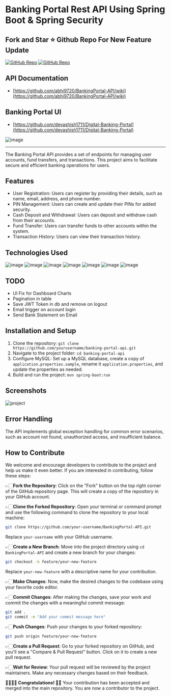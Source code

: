 # Banking Portal Rest API Using Spring Boot & Spring Security

## Fork and Star ⭐ Github Repo For New Feature Update

[![GitHub Repo](https://img.shields.io/badge/GitHub-UI%20Repo-blue.svg?style=flat-square)](https://github.com/abhi9720/BankingPortal-UI)
[![GitHub Repo](https://img.shields.io/badge/GitHub-API%20Repo-blue.svg?style=flat-square)](https://github.com/abhi9720/BankingPortal-API)

## API Documentation

- [https://github.com/abhi9720/BankingPortal-API/wiki](https://github.com/abhi9720/BankingPortal-API/wiki)

## Banking Portal UI

- [https://github.com/devashish1711/Digital-Banking-Portal](https://github.com/devashish1711/Digital-Banking-Portal)

![image](https://github.com/devashish1711/Digital-Banking-Portal)

***

The Banking Portal API provides a set of endpoints for managing user accounts, fund transfers, and transactions. This project aims to facilitate secure and efficient banking operations for users.

## Features

- User Registration: Users can register by providing their details, such as name, email, address, and phone number.
- PIN Management: Users can create and update their PINs for added security.
- Cash Deposit and Withdrawal: Users can deposit and withdraw cash from their accounts.
- Fund Transfer: Users can transfer funds to other accounts within the system.
- Transaction History: Users can view their transaction history.

## Technologies Used

![image](https://github.com/abhi9720/BankingPortal-API/assets/68281476/31896d20-16d9-4fe1-a534-0490841de4b9)
![image](https://github.com/abhi9720/BankingPortal-API/assets/68281476/c09bc4ac-c0ca-4f7c-9c6e-8eb9818eb35b)
![image](https://github.com/abhi9720/BankingPortal-API/assets/68281476/78c75fff-e8a8-49c6-9897-34b08b2c9308)
![image](https://github.com/abhi9720/BankingPortal-API/assets/68281476/3647613e-1d6e-4bc4-98b6-2da5648659f9)
![image](https://github.com/abhi9720/BankingPortal-API/assets/68281476/8a5c0b00-776b-444e-bc24-36fc6bfe4c41)
![image](https://github.com/abhi9720/BankingPortal-API/assets/68281476/b56a7167-6a3a-49a0-8b8a-8a4e3e71a383)
![image](https://github.com/abhi9720/BankingPortal-API/assets/68281476/b5c86e65-cbe8-400a-afeb-895846601da7)

## TODO

- UI Fix for Dashboard Charts
- Pagination in table
- Save JWT Token in db and remove on logout
- Email trigger on account login
- Send Bank Statement on Email

## Installation and Setup

1. Clone the repository: `git clone https://github.com/yourusername/banking-portal-api.git`
2. Navigate to the project folder: `cd banking-portal-api`
3. Configure MySQL: Set up a MySQL database, create a copy of `application.properties.sample`, rename it `application.properties`, and update the properties as needed.
4. Build and run the project: `mvn spring-boot:run`

## Screenshots

![project](https://github.com/abhi9720/BankingPortal-API/assets/68281476/45bca1e0-0af2-4d63-a8d0-efd7b67df6bf)

## Error Handling

The API implements global exception handling for common error scenarios, such as account not found, unauthorized access, and insufficient balance.

## How to Contribute

We welcome and encourage developers to contribute to the project and help us make it even better. If you are interested in contributing, follow these steps:

👉🏻**Fork the Repository**: Click on the "Fork" button on the top right corner of the GitHub repository page. This will create a copy of the repository in your GitHub account.

👉🏻**Clone the Forked Repository**: Open your terminal or command prompt and use the following command to clone the repository to your local machine:

   ```sh
   git clone https://github.com/your-username/BankingPortal-API.git
   ```

   Replace `your-username` with your GitHub username.

👉🏻**Create a New Branch**: Move into the project directory using `cd BankingPortal-API` and create a new branch for your changes:

   ```sh
   git checkout -b feature/your-new-feature
   ```

   Replace `your-new-feature` with a descriptive name for your contribution.

👉🏻**Make Changes**: Now, make the desired changes to the codebase using your favorite code editor.

👉🏻**Commit Changes**: After making the changes, save your work and commit the changes with a meaningful commit message:

   ```sh
   git add .
   git commit -m "Add your commit message here"
   ```

👉🏻**Push Changes**: Push your changes to your forked repository:

   ```sh
   git push origin feature/your-new-feature
   ```

👉🏻**Create a Pull Request**: Go to your forked repository on GitHub, and you'll see a "Compare & Pull Request" button. Click on it to create a new pull request.

👉🏻**Wait for Review**: Your pull request will be reviewed by the project maintainers. Make any necessary changes based on their feedback.

**👏🏻👏🏻 Congratulations! 🎉🎊** Your contribution has been accepted and merged into the main repository. You are now a contributor to the project.
